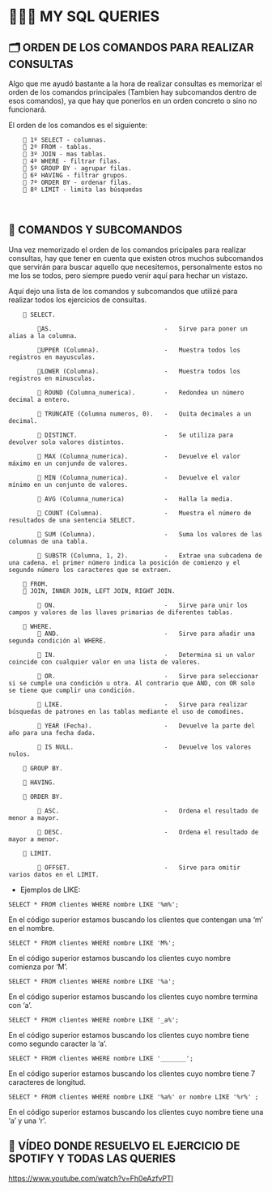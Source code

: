 # 🧑🏻‍💻 MY SQL QUERIES

## 🗂 ORDEN DE LOS COMANDOS PARA REALIZAR CONSULTAS

Algo que me ayudó bastante a la hora de realizar consultas es memorizar el orden de los comandos principales (Tambien hay subcomandos dentro de esos comandos), ya que hay que ponerlos en un orden concreto o sino no funcionará. 

El orden de los comandos es el siguiente:

```
    🔹 1º SELECT - columnas.
    🔹 2º FROM - tablas.
    🔹 3º JOIN - mas tablas.
    🔹 4º WHERE - filtrar filas.
    🔹 5º GROUP BY - agrupar filas.
    🔹 6º HAVING - filtrar grupos.
    🔹 7º ORDER BY - ordenar filas.
    🔹 8º LIMIT - limita las búsquedas
```
<br>

## 📌 COMANDOS Y SUBCOMANDOS

Una vez memorizado el orden de los comandos pricipales para realizar consultas, hay que tener en cuenta que existen otros muchos subcomandos que servirán para buscar aquello que necesitemos, personalmente estos no me los se todos, pero siempre puedo venir aquí para hechar un vistazo.

Aquí dejo una lista de los comandos y subcomandos que utilizé para realizar todos los ejercicios de consultas.

```
    🔹 SELECT.

        🔸AS.                               -   Sirve para poner un alias a la columna.

        🔸UPPER (Columna).                  -   Muestra todos los registros en mayusculas.

        🔸LOWER (Columna).                  -   Muestra todos los registros en minusculas.

        🔸 ROUND (Columna_numerica).        -   Redondea un número decimal a entero.

        🔸 TRUNCATE (Columna numeros, 0).   -   Quita decimales a un decimal.

        🔸 DISTINCT.                        -   Se utiliza para devolver solo valores distintos.

        🔸 MAX (Columna_numerica).          -   Devuelve el valor máximo en un conjundo de valores.

        🔸 MIN (Columna_numerica).          -   Devuelve el valor mínimo en un conjunto de valores.

        🔸 AVG (Columna_numerica)           -   Halla la media.

        🔸 COUNT (Columna).                 -   Muestra el número de resultados de una sentencia SELECT.

        🔸 SUM (Columna).                   -   Suma los valores de las columnas de una tabla.

        🔸 SUBSTR (Columna, 1, 2).          -   Extrae una subcadena de una cadena. el primer número indica la posición de comienzo y el segundo número los caracteres que se extraen.

    🔹 FROM.
    🔹 JOIN, INNER JOIN, LEFT JOIN, RIGHT JOIN.

        🔸 ON.                              -   Sirve para unir los campos y valores de las llaves primarias de diferentes tablas.

    🔹 WHERE.
        🔸 AND.                             -   Sirve para añadir una segunda condición al WHERE.

        🔸 IN.                              -   Determina si un valor coincide con cualquier valor en una lista de valores.

        🔸 OR.                              -   Sirve para seleccionar si se cumple una condición u otra. Al contrario que AND, con OR solo se tiene que cumplir una condición.

        🔸 LIKE.                            -   Sirve para realizar búsquedas de patrones en las tablas mediante el uso de comodines.

        🔸 YEAR (Fecha).                    -   Devuelve la parte del año para una fecha dada.

        🔸 IS NULL.                         -   Devuelve los valores nulos.

    🔹 GROUP BY.

    🔹 HAVING.

    🔹 ORDER BY.

        🔸 ASC.                             -   Ordena el resultado de menor a mayor.

        🔸 DESC.                            -   Ordena el resultado de mayor a menor.

    🔹 LIMIT.
    
        🔸 OFFSET.                          -   Sirve para omitir varios datos en el LIMIT. 
```


- Ejemplos de LIKE:

```
SELECT * FROM clientes WHERE nombre LIKE '%m%';
```
En el código superior estamos buscando los clientes que contengan una ‘m’ en el nombre.

```
SELECT * FROM clientes WHERE nombre LIKE 'M%';
```
En el código superior estamos buscando los clientes cuyo nombre comienza por ‘M’.

```
SELECT * FROM clientes WHERE nombre LIKE '%a';
```
En el código superior estamos buscando los clientes cuyo nombre termina con ‘a’.

```
SELECT * FROM clientes WHERE nombre LIKE '_a%';
```
En el código superior estamos buscando los clientes cuyo nombre tiene como segundo caracter la ‘a’.

```
SELECT * FROM clientes WHERE nombre LIKE '_______';
```
En el código superior estamos buscando los clientes cuyo nombre tiene 7 caracteres de longitud.

```
SELECT * FROM clientes WHERE nombre LIKE '%a%' or nombre LIKE '%r%' ;
```
En el código superior estamos buscando los clientes cuyo nombre tiene una ‘a’ y una ‘r’.

## 🎥 VÍDEO DONDE RESUELVO EL EJERCICIO DE SPOTIFY Y TODAS LAS QUERIES

https://www.youtube.com/watch?v=Fh0eAzfvPTI